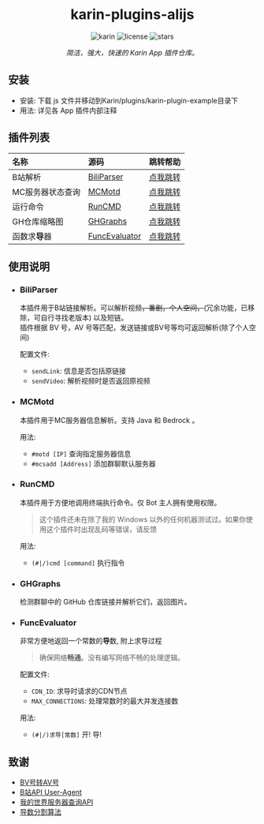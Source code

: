 <div align="center">

# karin-plugins-alijs


<p align="center">
  <img src="https://img.shields.io/badge/Karin-f0f0f0?style=for-the-badge" alt="karin">
  <img src="https://img.shields.io/github/license/Aliorpse/karin-plugins-alijs?style=for-the-badge" alt="license">
  <img src="https://img.shields.io/github/stars/Aliorpse/karin-plugins-alijs?style=for-the-badge" alt="stars">
</p>

<i align="center">简洁，强大，快速的 Karin App 插件仓库。</i>

</div>

## 安装

- 安装: 下载 js 文件并移动到Karin/plugins/karin-plugin-example目录下
- 用法: 详见各 App 插件内部注释

## 插件列表
| 名称 | 源码 | 跳转帮助 |
|:-----|:-----|:-----|
| B站解析 | [BiliParser](https://github.com/Aliorpse/karin-plugins-alijs/blob/main/js/BiliParser.js) | [点我跳转](#BiliParser) |
| MC服务器状态查询 | [MCMotd](https://github.com/Aliorpse/karin-plugins-alijs/blob/main/js/MCMotd.js) | [点我跳转](#MCMotd) |
| 运行命令 | [RunCMD](https://github.com/Aliorpse/karin-plugins-alijs/blob/main/js/RunCMD.js) | [点我跳转](#RunCMD) |
| GH仓库缩略图 | [GHGraphs](https://github.com/Aliorpse/karin-plugins-alijs/blob/main/js/GHGraphs.js) | [点我跳转](#GHGraphs) |
| 函数求**导**器 |[FuncEvaluator](https://github.com/Aliorpse/karin-plugins-alijs/blob/main/js/function_evaluator.js) | [点我跳转](#FuncEvaluator) |

## 使用说明
- ### BiliParser
  本插件用于B站链接解析。可以解析视频<del>，番剧，个人空间，</del>(冗余功能，已移除，可自行寻找老版本) 以及短链。<br>
  插件根据 BV 号，AV 号等匹配，发送链接或BV号等均可返回解析(除了个人空间)
  
    配置文件:
    - `sendLink`: 信息是否包括原链接
    - `sendVideo`: 解析视频时是否返回原视频
  
- ### MCMotd
  本插件用于MC服务器信息解析。支持 Java 和 Bedrock 。
  
    用法:
    - `#motd [IP]` 查询指定服务器信息
    - `#mcsadd [Address]` 添加群聊默认服务器

- ### RunCMD
  本插件用于方便地调用终端执行命令。仅 Bot 主人拥有使用权限。
  > 这个插件还未在除了我的 Windows 以外的任何机器测试过。如果你使用这个插件时出现乱码等错误，请反馈
  
    用法:
    - `(#|/)cmd [command]` 执行指令

- ### GHGraphs
  检测群聊中的 GitHub 仓库链接并解析它们，返回图片。

- ### FuncEvaluator
  非常方便地返回一个常数的**导**数, 附上求导过程
  > 确保网络**畅通**。没有编写网络不畅的处理逻辑。

    配置文件:
    - `CDN_ID`: 求导时请求的CDN节点
    - `MAX_CONNECTIONS`: 处理常数时的最大并发连接数
  
    用法:
    - `(#|/)求导[常数]` 开! 导!

## 致谢
- [BV号转AV号](https://www.zhihu.com/question/381784377/answer/1099438784)
- [B站API User-Agent](https://gitee.com/SmallK111407/earth-k-plugin)
- [我的世界服务器查询API](https://github.com/CikeyQi/mc-plugin)
- [导数分割算法](https://github.com/hect0x7/JMComic-Crawler-Python)
